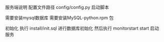 服务端说明
配置文件路径 config/config.py
启动脚本

需要安装mysql数据库
需要安装MySQL-python.rpm 包


初始化
执行 install/init.sql  进行数据库初始化
然后执行
monitorstart start  启动服务



